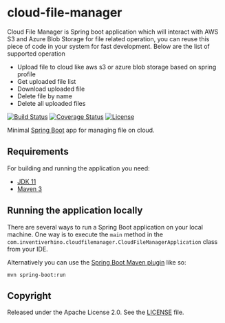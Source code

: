 # cloud-file-manager
Cloud File Manager is Spring boot application which will interact with AWS S3 and Azure Blob Storage for file related operation, you can reuse this piece of code in your system for fast development.
Below are the list of supported operation
- Upload file to cloud like aws s3 or azure blob storage based on spring profile
- Get uploaded file list
- Download uploaded file
- Delete file by name
- Delete all uploaded files


[![Build Status](https://travis-ci.org/sandip1805/cloud-file-manager.svg?branch=main)](https://travis-ci.org/codecentric/cloud-file-manager)
[![Coverage Status](https://coveralls.io/repos/github/sandip1805/cloud-file-manager/badge.svg?branch=master)](https://coveralls.io/github/sandip1805/cloud-file-manager?branch=main)
[![License](http://img.shields.io/:license-apache-blue.svg)](http://www.apache.org/licenses/LICENSE-2.0.html)

Minimal [Spring Boot](http://projects.spring.io/spring-boot/) app for managing file on cloud.

## Requirements

For building and running the application you need:

- [JDK 11](http://www.oracle.com/technetwork/java/javase/downloads/jdk8-downloads-2133151.html)
- [Maven 3](https://maven.apache.org)

## Running the application locally

There are several ways to run a Spring Boot application on your local machine. One way is to execute the `main` method in the `com.inventiverhino.cloudfilemanager.CloudFileManagerApplication` class from your IDE.

Alternatively you can use the [Spring Boot Maven plugin](https://docs.spring.io/spring-boot/docs/current/reference/html/build-tool-plugins-maven-plugin.html) like so:

```shell
mvn spring-boot:run
```

## Copyright

Released under the Apache License 2.0. See the [LICENSE](https://github.com/codecentric/springboot-sample-app/blob/master/LICENSE) file.